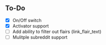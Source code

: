 ## To-Do

- [X] On/Off switch
- [X] Activator support
- [ ] Add ability to filter out flairs (link_flair_text)
- [ ] Mulitple subreddit support
